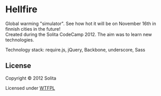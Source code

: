 # Hellfire

Global warming "simulator". See how hot it will be on November 16th in finnish cities in the future!  
Created during the Solita CodeCamp 2012. The aim was to learn new technologies.

Technology stack: require.js, jQuery, Backbone, underscore, Sass


## License

Copyright © 2012 Solita

Licensed under [WTFPL](http://sam.zoy.org/wtfpl/COPYING)
